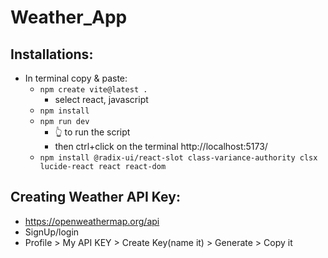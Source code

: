 # Weather_App

## Installations:
- In terminal copy & paste:
  - `npm create vite@latest . `
    -  select react, javascript
  -  `npm install`
  -  `npm run dev`
      - 👆 to run the script
      -  then ctrl+click on the terminal http://localhost:5173/
  -  `npm install @radix-ui/react-slot class-variance-authority clsx lucide-react react react-dom`

## Creating Weather API Key:
- https://openweathermap.org/api
- SignUp/login
- Profile > My API KEY > Create Key(name it) > Generate > Copy it
